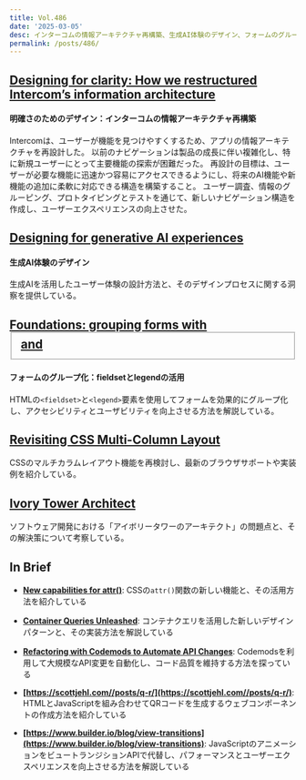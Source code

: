 ```yaml
---
title: Vol.486
date: '2025-03-05'
desc: インターコムの情報アーキテクチャ再構築、生成AI体験のデザイン、フォームのグループ化、ほか計10リンク
permalink: /posts/486/
---
```


## [Designing for clarity: How we restructured Intercom’s information architecture](https://www.intercom.com/blog/designing-for-clarity-restructuring-intercoms-information-architecture/)
#### 明確さのためのデザイン：インターコムの情報アーキテクチャ再構築

​Intercomは、ユーザーが機能を見つけやすくするため、アプリの情報アーキテクチャを再設計した。 以前のナビゲーションは製品の成長に伴い複雑化し、特に新規ユーザーにとって主要機能の探索が困難だった。 再設計の目標は、ユーザーが必要な機能に迅速かつ容易にアクセスできるようにし、将来のAI機能や新機能の追加に柔軟に対応できる構造を構築すること。 ユーザー調査、情報のグルーピング、プロトタイピングとテストを通じて、新しいナビゲーション構造を作成し、ユーザーエクスペリエンスの向上させた。​

## [Designing for generative AI experiences](https://adobe.design/stories/leading-design/designing-for-generative-ai-experiences)
#### 生成AI体験のデザイン

生成AIを活用したユーザー体験の設計方法と、そのデザインプロセスに関する洞察を提供している。

## [Foundations: grouping forms with <fieldset> and <legend>](https://tetralogical.com/blog/2025/01/31/foundations-fieldset-and-legend/)
#### フォームのグループ化：fieldsetとlegendの活用

HTMLの`<fieldset>`と`<legend>`要素を使用してフォームを効果的にグループ化し、アクセシビリティとユーザビリティを向上させる方法を解説している。

## [Revisiting CSS Multi-Column Layout](https://css-tricks.com/revisiting-css-multi-column-layout/)

CSSのマルチカラムレイアウト機能を再検討し、最新のブラウザサポートや実装例を紹介している。

## [Ivory Tower Architect](https://blog.alexewerlof.com/p/ivory-tower-architect)

ソフトウェア開発における「アイボリータワーのアーキテクト」の問題点と、その解決策について考察している。

## In Brief

- **[New capabilities for attr()](https://una.im/advanced-attr/)**: CSSの`attr()`関数の新しい機能と、その活用方法を紹介している

- **[Container Queries Unleashed](https://www.joshwcomeau.com/css/container-queries-unleashed/)**: コンテナクエリを活用した新しいデザインパターンと、その実装方法を解説している

- **[Refactoring with Codemods to Automate API Changes](https://martinfowler.com/articles/codemods-api-refactoring.html)**: Codemodsを利用して大規模なAPI変更を自動化し、コード品質を維持する方法を探っている

- **[https://scottjehl.com//posts/q-r/](https://scottjehl.com//posts/q-r/)**: HTMLとJavaScriptを組み合わせてQRコードを生成するウェブコンポーネントの作成方法を紹介している

- **[https://www.builder.io/blog/view-transitions](https://www.builder.io/blog/view-transitions)**: JavaScriptのアニメーションをビュートランジションAPIで代替し、パフォーマンスとユーザーエクスペリエンスを向上させる方法を解説している
